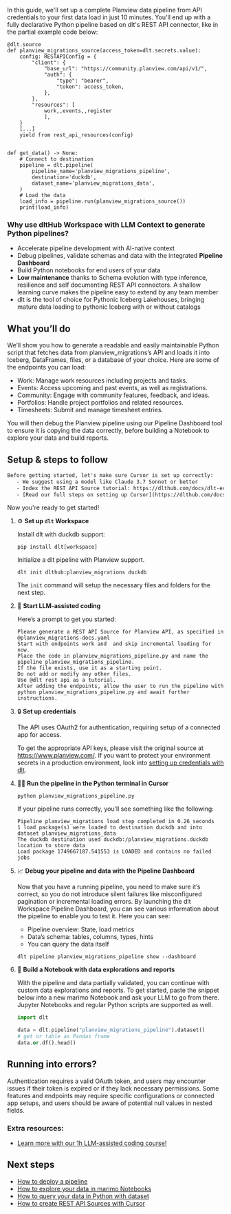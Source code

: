 In this guide, we'll set up a complete Planview data pipeline from API credentials to your first data load in just 10 minutes. You'll end up with a fully declarative Python pipeline based on dlt's REST API connector, like in the partial example code below:

```python-outcome
@dlt.source
def planview_migrations_source(access_token=dlt.secrets.value):
    config: RESTAPIConfig = {
        "client": {
            "base_url": "https://community.planview.com/api/v1/",
            "auth": {
                "type": "bearer",
                "token": access_token,
            },
        },
        "resources": [
            work,,events,,register
            ],
    }
    [...]
    yield from rest_api_resources(config)


def get_data() -> None:
    # Connect to destination
    pipeline = dlt.pipeline(
        pipeline_name='planview_migrations_pipeline',
        destination='duckdb',
        dataset_name='planview_migrations_data', 
    )
    # Load the data
    load_info = pipeline.run(planview_migrations_source())
    print(load_info) 
```

### Why use dltHub Workspace with LLM Context to generate Python pipelines?

- Accelerate pipeline development with AI-native context
- Debug pipelines, validate schemas and data with the integrated **Pipeline Dashboard**
- Build Python notebooks for end users of your data
- **Low maintenance** thanks to Schema evolution with type inference, resilience and self documenting REST API connectors. A shallow learning curve makes the pipeline easy to extend by any team member
- dlt is the tool of choice for Pythonic Iceberg Lakehouses, bringing mature data loading to pythonic Iceberg with or without catalogs

## What you’ll do

We’ll show you how to generate a readable and easily maintainable Python script that fetches data from planview_migrations’s API and loads it into Iceberg, DataFrames, files, or a database of your choice. Here are some of the endpoints you can load:

- Work: Manage work resources including projects and tasks.
- Events: Access upcoming and past events, as well as registrations.
- Community: Engage with community features, feedback, and ideas.
- Portfolios: Handle project portfolios and related resources.
- Timesheets: Submit and manage timesheet entries.

You will then debug the Planview pipeline using our Pipeline Dashboard tool to ensure it is copying the data correctly, before building a Notebook to explore your data and build reports.

## Setup & steps to follow

```default
Before getting started, let's make sure Cursor is set up correctly:
   - We suggest using a model like Claude 3.7 Sonnet or better
   - Index the REST API Source tutorial: https://dlthub.com/docs/dlt-ecosystem/verified-sources/rest_api/ and add it to context as **@dlt rest api**
   - [Read our full steps on setting up Cursor](https://dlthub.com/docs/dlt-ecosystem/llm-tooling/cursor-restapi#23-configuring-cursor-with-documentation)
```

Now you're ready to get started!

1. ⚙️ **Set up `dlt` Workspace**
    
    Install dlt with duckdb support:
    ```shell
    pip install dlt[workspace]
    ```

    Initialize a dlt pipeline with Planview support.
    ```shell
    dlt init dlthub:planview_migrations duckdb
    ```

    The `init` command will setup the necessary files and folders for the next step.
    
2. 🤠 **Start LLM-assisted coding**
    
    Here’s a prompt to get you started:
    
    ```prompt
    Please generate a REST API Source for Planview API, as specified in @planview_migrations-docs.yaml 
    Start with endpoints work and  and skip incremental loading for now. 
    Place the code in planview_migrations_pipeline.py and name the pipeline planview_migrations_pipeline. 
    If the file exists, use it as a starting point. 
    Do not add or modify any other files. 
    Use @dlt rest api as a tutorial. 
    After adding the endpoints, allow the user to run the pipeline with python planview_migrations_pipeline.py and await further instructions.
    ```

    
3. 🔒 **Set up credentials** 
    
    The API uses OAuth2 for authentication, requiring setup of a connected app for access.
    
    To get the appropriate API keys, please visit the original source at https://www.planview.com/.
    If you want to protect your environment secrets in a production environment, look into [setting up credentials with dlt](https://dlthub.com/docs/walkthroughs/add_credentials).
    
4. 🏃‍♀️ **Run the pipeline in the Python terminal in Cursor**
    
    ```shell
    python planview_migrations_pipeline.py
    ```
    
    If your pipeline runs correctly, you’ll see something like the following:
    
    ```shell
    Pipeline planview_migrations load step completed in 0.26 seconds
    1 load package(s) were loaded to destination duckdb and into dataset planview_migrations_data
    The duckdb destination used duckdb:/planview_migrations.duckdb location to store data
    Load package 1749667187.541553 is LOADED and contains no failed jobs
    ```
    
5. 📈 **Debug your pipeline and data with the Pipeline Dashboard**

    Now that you have a running pipeline, you need to make sure it’s correct, so you do not introduce silent failures like misconfigured pagination or incremental loading errors. By launching the dlt Workspace Pipeline Dashboard, you can see various information about the pipeline to enable you to test it. Here you can see:
    - Pipeline overview: State, load metrics
    - Data’s schema: tables, columns, types, hints
    - You can query the data itself
    
    ```shell
    dlt pipeline planview_migrations_pipeline show --dashboard
    ```
    
6. 🐍 **Build a Notebook with data explorations and reports**

    With the pipeline and data partially validated, you can continue with custom data explorations and reports. To get started, paste the snippet below into a new marimo Notebook and ask your LLM to go from there. Jupyter Notebooks and regular Python scripts are supported as well.

    
    ```python
    import dlt

   data = dlt.pipeline("planview_migrations_pipeline").dataset()
   # get or table as Pandas frame
   data.or.df().head()
    ```

## Running into errors?

Authentication requires a valid OAuth token, and users may encounter issues if their token is expired or if they lack necessary permissions. Some features and endpoints may require specific configurations or connected app setups, and users should be aware of potential null values in nested fields.

### Extra resources:

- [Learn more with our 1h LLM-assisted coding course!](https://www.youtube.com/watch?v=GGid70rnJuM)

## Next steps

- [How to deploy a pipeline](https://dlthub.com/docs/walkthroughs/deploy-a-pipeline)
- [How to explore your data in marimo Notebooks](https://dlthub.com/docs/general-usage/dataset-access/marimo)
- [How to query your data in Python with dataset](https://dlthub.com/docs/general-usage/dataset-access/dataset)
- [How to create REST API Sources with Cursor](https://dlthub.com/docs/dlt-ecosystem/llm-tooling/cursor-restapi)